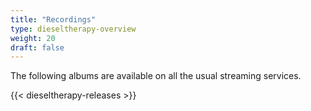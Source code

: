 ```yaml
---
title: "Recordings"
type: dieseltherapy-overview
weight: 20
draft: false
---
```


The following albums are available on all the usual streaming services.

{{< dieseltherapy-releases >}}
